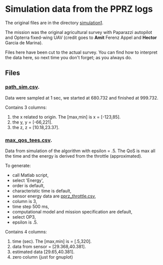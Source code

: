 # Simulation data from the PPRZ logs
The original files are in the directory [simulation1](../simulation1).

The mission was the original agricultural survey with Paparazzi autopilot and Opterra fixed-wing UAV (credit goes to **Amit** Ferenz Appel and **Hector** Garcia de Marina).

Files here have been cut to the actual survey. You can find how to interpret the data here, so next time you don't forget; as you always do.

## Files
### [path_sim.csv](path_sim.csv). 
Data were sampled at 1 sec, we started at 680.732 and finished at 999.732. 

Contains 3 columns: 
1. the x related to origin. The [max,min] is x = [-123,85].
2. the y, y = [-66,221].
3. the z, z = [10.18,23.37].


### [max_qos_tees.csv](max_qos_tees.csv). 
Data from simulation of the algorithm with epsilon = .5. The QoS is max all the time and the energy is derived from the throttle (approximated). 


To generate:
* call Matlab script, 
* select 'Energy', 
* order is default, 
* characteristic time is default, 
* sensor energy data are [pprz_throttle.csv](../simulation1/pprz_throttle.csv), 
* column is 3, 
* time step 500 ms, 
* computational model and mission specification are default, 
* select OP3, 
* epsilon is .5.

Contains 4 columns:
1. time (sec). The [max,min] is = [.5,320].
2. data from sensor = [29.368,40.381].
3. estimated data [29.65,40.381].
4. zero column (just for gnuplot)
